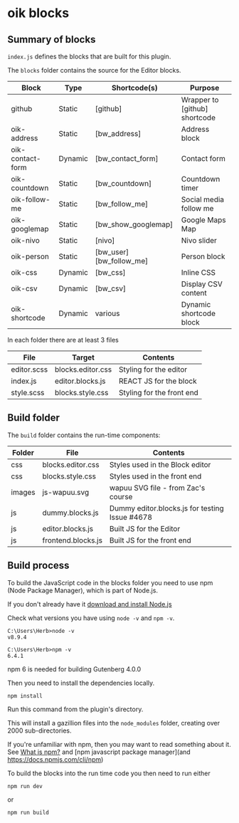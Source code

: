 # oik blocks


## Summary of blocks

`index.js` defines the blocks that are built for this plugin.

The `blocks` folder contains the source for the Editor blocks.

Block            | Type    | Shortcode(s)        | Purpose
-----            | ----    | --------            | -----
github           | Static  | [github]            | Wrapper to [github] shortcode
oik-address      | Static  | [bw_address]        | Address block
oik-contact-form | Dynamic | [bw_contact_form]   | Contact form 
oik-countdown    | Static  | [bw_countdown]      | Countdown timer
oik-follow-me    | Static  | [bw_follow_me]      | Social media follow me
oik-googlemap    | Static  | [bw_show_googlemap] | Google Maps Map
oik-nivo         | Static  | [nivo]              | Nivo slider
oik-person       | Static  | [bw_user] [bw_follow_me] | Person block
oik-css          | Dynamic | [bw_css]            | Inline CSS 
oik-csv          | Dynamic | [bw_csv]            | Display CSV content
oik-shortcode    | Dynamic | various             | Dynamic shortcode block


In each folder there are at least 3 files

File |  Target | Contents
----- | ------	| --------------
editor.scss | blocks.editor.css | Styling for the editor
index.js | editor.blocks.js | REACT JS for the block
style.scss | blocks.style.css | Styling for the front end



## Build folder

The `build` folder contains the run-time components:

Folder | File | Contents
------ | ----- | -------
css    | blocks.editor.css | Styles used in the Block editor
css    | blocks.style.css | Styles used in the front end
images | js-wapuu.svg | wapuu SVG file - from Zac's course
js     | dummy.blocks.js | Dummy editor.blocks.js for testing Issue #4678
js     | editor.blocks.js | Built JS for the Editor
js     | frontend.blocks.js | Built JS for the front end


## Build process

To build the JavaScript code in the blocks folder you need to use npm (Node Package Manager),
which is part of Node.js. 

If you don't already have it [download and install Node.js](https://nodejs.org/en/download/)

Check what versions you have using `node -v` and `npm -v`.

```
C:\Users\Herb>node -v
v8.9.4

C:\Users\Herb>npm -v
6.4.1 
```


npm 6 is needed for building Gutenberg 4.0.0


Then you need to install the dependencies locally.

```
npm install
```

Run this command from the plugin's directory. 

This will install a gazillion files into the `node_modules` folder, creating over 2000 sub-directories.

If you're unfamiliar with npm, then you may want to read something about it.
See [What is npm?](https://docs.npmjs.com/getting-started/what-is-npm) 
and [npm javascript package manager](and https://docs.npmjs.com/cli/npm)

To build the blocks into the run time code you then need to run either

```
npm run dev
```

or 

```
npm run build
```





 
